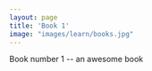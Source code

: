 ```yaml
---
layout: page
title: 'Book 1'
image: "images/learn/books.jpg"
---
```

Book number 1 -- an awesome book
